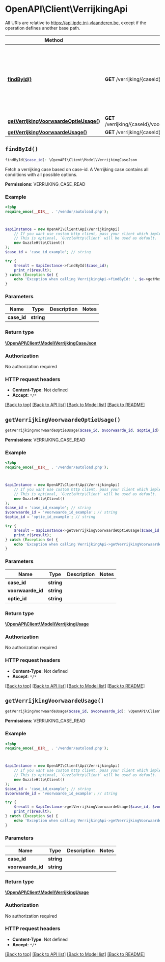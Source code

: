 # OpenAPI\Client\VerrijkingApi

All URIs are relative to https://api.ipdc.tni-vlaanderen.be, except if the operation defines another base path.

| Method | HTTP request | Description |
| ------------- | ------------- | ------------- |
| [**findById()**](VerrijkingApi.md#findById) | **GET** /verrijking/{caseId} | Fetch a verrijking case based on case-id. A Verrijking case contains all conditions with all possible options. |
| [**getVerrijkingVoorwaardeOptieUsage()**](VerrijkingApi.md#getVerrijkingVoorwaardeOptieUsage) | **GET** /verrijking/{caseId}/voorwaarde/{voorwaardeId}/optie/{optieId}/usage |  |
| [**getVerrijkingVoorwaardeUsage()**](VerrijkingApi.md#getVerrijkingVoorwaardeUsage) | **GET** /verrijking/{caseId}/voorwaarde/{voorwaardeId}/usage |  |


## `findById()`

```php
findById($case_id): \OpenAPI\Client\Model\VerrijkingCaseJson
```

Fetch a verrijking case based on case-id. A Verrijking case contains all conditions with all possible options.

**Permissions**: VERRIJKING_CASE_READ

### Example

```php
<?php
require_once(__DIR__ . '/vendor/autoload.php');



$apiInstance = new OpenAPI\Client\Api\VerrijkingApi(
    // If you want use custom http client, pass your client which implements `GuzzleHttp\ClientInterface`.
    // This is optional, `GuzzleHttp\Client` will be used as default.
    new GuzzleHttp\Client()
);
$case_id = 'case_id_example'; // string

try {
    $result = $apiInstance->findById($case_id);
    print_r($result);
} catch (Exception $e) {
    echo 'Exception when calling VerrijkingApi->findById: ', $e->getMessage(), PHP_EOL;
}
```

### Parameters

| Name | Type | Description  | Notes |
| ------------- | ------------- | ------------- | ------------- |
| **case_id** | **string**|  | |

### Return type

[**\OpenAPI\Client\Model\VerrijkingCaseJson**](../Model/VerrijkingCaseJson.md)

### Authorization

No authorization required

### HTTP request headers

- **Content-Type**: Not defined
- **Accept**: `*/*`

[[Back to top]](#) [[Back to API list]](../../README.md#endpoints)
[[Back to Model list]](../../README.md#models)
[[Back to README]](../../README.md)

## `getVerrijkingVoorwaardeOptieUsage()`

```php
getVerrijkingVoorwaardeOptieUsage($case_id, $voorwaarde_id, $optie_id): \OpenAPI\Client\Model\VerrijkingUsage
```



**Permissions**: VERRIJKING_CASE_READ

### Example

```php
<?php
require_once(__DIR__ . '/vendor/autoload.php');



$apiInstance = new OpenAPI\Client\Api\VerrijkingApi(
    // If you want use custom http client, pass your client which implements `GuzzleHttp\ClientInterface`.
    // This is optional, `GuzzleHttp\Client` will be used as default.
    new GuzzleHttp\Client()
);
$case_id = 'case_id_example'; // string
$voorwaarde_id = 'voorwaarde_id_example'; // string
$optie_id = 'optie_id_example'; // string

try {
    $result = $apiInstance->getVerrijkingVoorwaardeOptieUsage($case_id, $voorwaarde_id, $optie_id);
    print_r($result);
} catch (Exception $e) {
    echo 'Exception when calling VerrijkingApi->getVerrijkingVoorwaardeOptieUsage: ', $e->getMessage(), PHP_EOL;
}
```

### Parameters

| Name | Type | Description  | Notes |
| ------------- | ------------- | ------------- | ------------- |
| **case_id** | **string**|  | |
| **voorwaarde_id** | **string**|  | |
| **optie_id** | **string**|  | |

### Return type

[**\OpenAPI\Client\Model\VerrijkingUsage**](../Model/VerrijkingUsage.md)

### Authorization

No authorization required

### HTTP request headers

- **Content-Type**: Not defined
- **Accept**: `*/*`

[[Back to top]](#) [[Back to API list]](../../README.md#endpoints)
[[Back to Model list]](../../README.md#models)
[[Back to README]](../../README.md)

## `getVerrijkingVoorwaardeUsage()`

```php
getVerrijkingVoorwaardeUsage($case_id, $voorwaarde_id): \OpenAPI\Client\Model\VerrijkingUsage
```



**Permissions**: VERRIJKING_CASE_READ

### Example

```php
<?php
require_once(__DIR__ . '/vendor/autoload.php');



$apiInstance = new OpenAPI\Client\Api\VerrijkingApi(
    // If you want use custom http client, pass your client which implements `GuzzleHttp\ClientInterface`.
    // This is optional, `GuzzleHttp\Client` will be used as default.
    new GuzzleHttp\Client()
);
$case_id = 'case_id_example'; // string
$voorwaarde_id = 'voorwaarde_id_example'; // string

try {
    $result = $apiInstance->getVerrijkingVoorwaardeUsage($case_id, $voorwaarde_id);
    print_r($result);
} catch (Exception $e) {
    echo 'Exception when calling VerrijkingApi->getVerrijkingVoorwaardeUsage: ', $e->getMessage(), PHP_EOL;
}
```

### Parameters

| Name | Type | Description  | Notes |
| ------------- | ------------- | ------------- | ------------- |
| **case_id** | **string**|  | |
| **voorwaarde_id** | **string**|  | |

### Return type

[**\OpenAPI\Client\Model\VerrijkingUsage**](../Model/VerrijkingUsage.md)

### Authorization

No authorization required

### HTTP request headers

- **Content-Type**: Not defined
- **Accept**: `*/*`

[[Back to top]](#) [[Back to API list]](../../README.md#endpoints)
[[Back to Model list]](../../README.md#models)
[[Back to README]](../../README.md)
